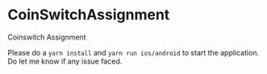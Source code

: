 # CoinSwitchAssignment
Coinswitch Assignment 

Please do a `yarn install` and `yarn run ios/android` to start the application. 
Do let me know if any issue faced. 
